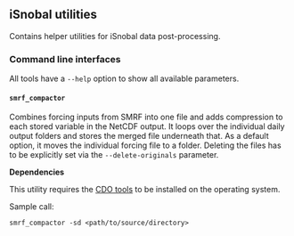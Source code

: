 ## iSnobal utilities

Contains helper utilities for iSnobal data post-processing.

### Command line interfaces

All tools have a `--help` option to show all available parameters.

#### `smrf_compactor`

Combines forcing inputs from SMRF into one file and adds compression to each
stored variable in the NetCDF output. It loops over the individual daily output
folders and stores the merged file underneath that. As a default option, it
moves the individual forcing file to a folder. Deleting the files has to be
explicitly set via the `--delete-originals` parameter.

**Dependencies**

This utility requires the [CDO tools](https://code.mpimet.mpg.de/projects/cdo)
to be installed on the operating system.

Sample call:

```shell
smrf_compactor -sd <path/to/source/directory>
```